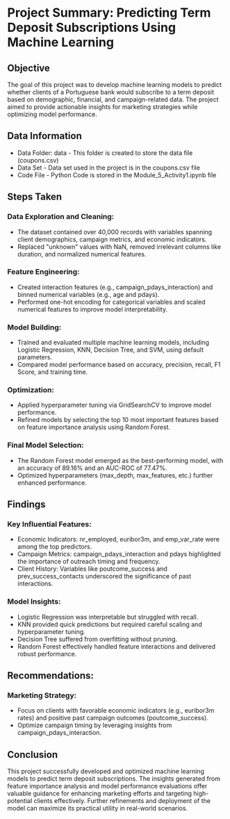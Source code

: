 # Project Summary: Predicting Term Deposit Subscriptions Using Machine Learning

## Objective
The goal of this project was to develop machine learning models to predict whether clients of a Portuguese bank would subscribe to a term deposit based on demographic, financial, and campaign-related data. The project aimed to provide actionable insights for marketing strategies while optimizing model performance.

## Data Information
* Data Folder: data - This folder is created to store the data file (coupons.csv)
* Data Set - Data set used in the project is in the coupons.csv file
* Code File - Python Code is stored in the Module_5_Activity1.ipynb file

## Steps Taken

### Data Exploration and Cleaning:

* The dataset contained over 40,000 records with variables spanning client demographics, campaign metrics, and economic indicators.
* Replaced "unknown" values with NaN, removed irrelevant columns like duration, and normalized numerical features.

### Feature Engineering:
* Created interaction features (e.g., campaign_pdays_interaction) and binned numerical variables (e.g., age and pdays).
* Performed one-hot encoding for categorical variables and scaled numerical features to improve model interpretability.

### Model Building:

* Trained and evaluated multiple machine learning models, including Logistic Regression, KNN, Decision Tree, and SVM, using default parameters.
* Compared model performance based on accuracy, precision, recall, F1 Score, and training time.

### Optimization:
* Applied hyperparameter tuning via GridSearchCV to improve model performance.
* Refined models by selecting the top 10 most important features based on feature importance analysis using Random Forest.

### Final Model Selection:

* The Random Forest model emerged as the best-performing model, with an accuracy of 89.16% and an AUC-ROC of 77.47%.
* Optimized hyperparameters (max_depth, max_features, etc.) further enhanced performance.

## Findings

### Key Influential Features:
* Economic Indicators: nr_employed, euribor3m, and emp_var_rate were among the top predictors.
* Campaign Metrics: campaign_pdays_interaction and pdays highlighted the importance of outreach timing and frequency.
* Client History: Variables like poutcome_success and prev_success_contacts underscored the significance of past interactions.

### Model Insights:

* Logistic Regression was interpretable but struggled with recall.
* KNN provided quick predictions but required careful scaling and hyperparameter tuning.
* Decision Tree suffered from overfitting without pruning.
* Random Forest effectively handled feature interactions and delivered robust performance.

## Recommendations:
### Marketing Strategy:

* Focus on clients with favorable economic indicators (e.g., euribor3m rates) and positive past campaign outcomes (poutcome_success).
* Optimize campaign timing by leveraging insights from campaign_pdays_interaction.

## Conclusion
This project successfully developed and optimized machine learning models to predict term deposit subscriptions. The insights generated from feature importance analysis and model performance evaluations offer valuable guidance for enhancing marketing efforts and targeting high-potential clients effectively. Further refinements and deployment of the model can maximize its practical utility in real-world scenarios.

